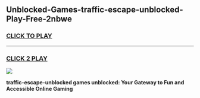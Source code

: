 
## Unblocked-Games-traffic-escape-unblocked-Play-Free-2nbwe
<h3>
<a href="https://premium76.site?title=traffic-escape-unblocked&ref=23A">CLICK TO PLAY</a></h3>
<hr>

<h3>
<a href="https://premium76.site?title=traffic-escape-unblocked&ref=23A">CLICK 2 PLAY</a>
  
</h3>

<a href="https://premium76.site?title=traffic-escape-unblocked&ref=23A"><img src="https://clearcache.store/games.png"></a>


**traffic-escape-unblocked games unblocked: Your Gateway to Fun and Accessible Online Gaming**
